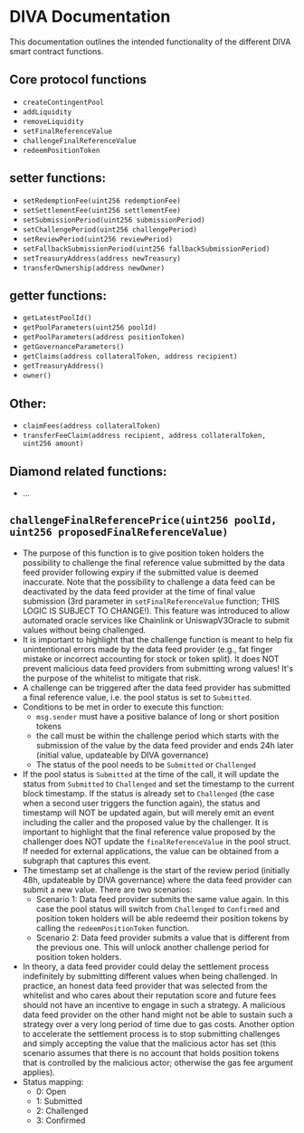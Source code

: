 # DIVA Documentation

This documentation outlines the intended functionality of the different DIVA smart contract functions.

## Core protocol functions

- `createContingentPool`
- `addLiquidity`
- `removeLiquidity`
- `setFinalReferenceValue`
- `challengeFinalReferenceValue`
- `redeemPositionToken`

## setter functions:

- `setRedemptionFee(uint256 redemptionFee)`
- `setSettlementFee(uint256 settlementFee)`
- `setSubmissionPeriod(uint256 submissionPeriod)`
- `setChallengePeriod(uint256 challengePeriod)`
- `setReviewPeriod(uint256 reviewPeriod)`
- `setFallbackSubmissionPeriod(uint256 fallbackSubmissionPeriod)`
- `setTreasuryAddress(address newTreasury)`
- `transferOwnership(address newOwner)`

## getter functions:

- `getLatestPoolId()`
- `getPoolParameters(uint256 poolId)`
- `getPoolParameters(address positionToken)`
- `getGovernanceParameters()`
- `getClaims(address collateralToken, address recipient)`
- `getTreasuryAddress()`
- `owner()`

## Other:

- `claimFees(address collateralToken)`
- `transferFeeClaim(address recipient, address collateralToken, uint256 amount)`

## Diamond related functions:

- ...

## `challengeFinalReferencePrice(uint256 poolId, uint256 proposedFinalReferenceValue)`

- The purpose of this function is to give position token holders the possibility to challenge the final reference value submitted by the data feed provider following expiry if the submitted value is deemed inaccurate. Note that the possibility to challenge a data feed can be deactivated by the data feed provider at the time of final value submission (3rd parameter in `setFinalReferenceValue` function; THIS LOGIC IS SUBJECT TO CHANGE!). This feature was introduced to allow automated oracle services like Chainlink or UniswapV3Oracle to submit values without being challenged.
- It is important to highlight that the challenge function is meant to help fix unintentional errors made by the data feed provider (e.g., fat finger mistake or incorrect accounting for stock or token split).
  It does NOT prevent malicious data feed providers from submitting wrong values! It's the purpose of the whitelist to mitigate that risk.
- A challenge can be triggered after the data feed provider has submitted a final reference value, i.e. the pool status is set to `Submitted`.
- Conditions to be met in order to execute this function:
  - `msg.sender` must have a positive balance of long or short position tokens
  - the call must be within the challenge period which starts with the submission of the value by the data feed provider and ends 24h later (initial value, updateable by DIVA governance)
  - The status of the pool needs to be `Submitted` or `Challenged`
- If the pool status is `Submitted` at the time of the call, it will update the status from `Submitted` to `Challenged` and set the timestamp to the current block timestamp. If the
  status is already set to `Challenged` (the case when a second user triggers the function again), the status and timestamp will NOT be updated again, but will merely emit an event including the caller and the proposed value by the challenger. It is important to highlight that the final reference value proposed by the challenger does NOT update the `finalReferenceValue` in the pool struct. If needed for external applications, the value can be obtained from a subgraph that captures this event.
- The timestamp set at challenge is the start of the review period (initially 48h, updateable by DIVA governance) where the data feed provider can submit a new value. There are two scenarios:
  - Scenario 1: Data feed provider submits the same value again. In this case the pool status will switch from `Challenged` to `Confirmed` and position token holders will be able redeemd their position tokens by calling the `redeemPositionToken` function.
  - Scenario 2: Data feed provider submits a value that is different from the previous one. This will unlock another challenge period for position token holders.
- In theory, a data feed provider could delay the settlement process indefinitely by submitting different values when being challenged. In practice, an honest data feed provider that was selected from the whitelist and who cares about their reputation score and future fees should not have an incentive to engage in such a strategy. A malicious data feed provider on the other hand might not be able to sustain such a strategy over a very long period of time due to gas costs. Another option to accelerate the settlement process is to stop submitting challenges and simply accepting the value that the malicious actor has set (this scenario assumes that there is no account that holds position tokens that is controlled by the malicious actor; otherwise the gas fee argument applies).
- Status mapping:
  - 0: Open
  - 1: Submitted
  - 2: Challenged
  - 3: Confirmed
